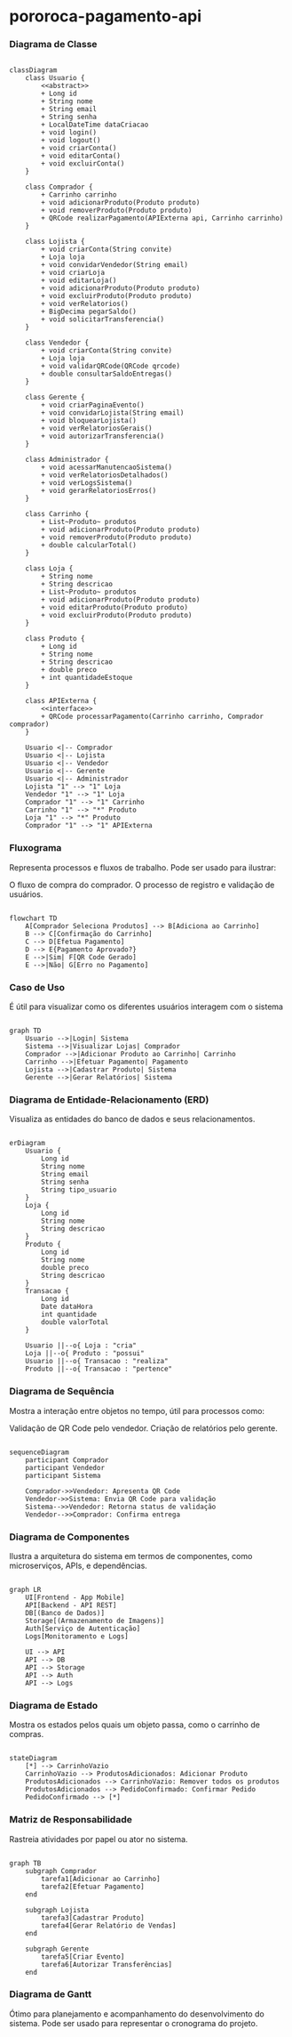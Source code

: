 ﻿# pororoca-pagamento-api

### Diagrama de Classe

```mermaid

classDiagram
    class Usuario {
        <<abstract>>
        + Long id
        + String nome
        + String email
        + String senha
        + LocalDateTime dataCriacao
        + void login()
        + void logout()
        + void criarConta()
        + void editarConta()
        + void excluirConta()
    }

    class Comprador {
        + Carrinho carrinho
        + void adicionarProduto(Produto produto)
        + void removerProduto(Produto produto)
        + QRCode realizarPagamento(APIExterna api, Carrinho carrinho)
    }

    class Lojista {
        + void criarConta(String convite)
        + Loja loja
        + void convidarVendedor(String email)
        + void criarLoja
        + void editarLoja()
        + void adicionarProduto(Produto produto)
        + void excluirProduto(Produto produto)
        + void verRelatorios()
        + BigDecima pegarSaldo()
        + void solicitarTransferencia()
    }

    class Vendedor {
        + void criarConta(String convite)
        + Loja loja
        + void validarQRCode(QRCode qrcode)
        + double consultarSaldoEntregas()
    }

    class Gerente {
        + void criarPaginaEvento()
        + void convidarLojista(String email)
        + void bloquearLojista()
        + void verRelatoriosGerais()
        + void autorizarTransferencia()
    }

    class Administrador {
        + void acessarManutencaoSistema()
        + void verRelatoriosDetalhados()
        + void verLogsSistema()
        + void gerarRelatoriosErros()
    }

    class Carrinho {
        + List~Produto~ produtos
        + void adicionarProduto(Produto produto)
        + void removerProduto(Produto produto)
        + double calcularTotal()
    }

    class Loja {
        + String nome
        + String descricao
        + List~Produto~ produtos
        + void adicionarProduto(Produto produto)
        + void editarProduto(Produto produto)
        + void excluirProduto(Produto produto)
    }

    class Produto {
        + Long id
        + String nome
        + String descricao
        + double preco
        + int quantidadeEstoque
    }

    class APIExterna {
        <<interface>>
        + QRCode processarPagamento(Carrinho carrinho, Comprador comprador)
    }

    Usuario <|-- Comprador
    Usuario <|-- Lojista
    Usuario <|-- Vendedor
    Usuario <|-- Gerente
    Usuario <|-- Administrador
    Lojista "1" --> "1" Loja
    Vendedor "1" --> "1" Loja
    Comprador "1" --> "1" Carrinho
    Carrinho "1" --> "*" Produto
    Loja "1" --> "*" Produto
    Comprador "1" --> "1" APIExterna

```
### Fluxograma
Representa processos e fluxos de trabalho. Pode ser usado para ilustrar:

O fluxo de compra do comprador.
O processo de registro e validação de usuários.

```mermaid

flowchart TD
    A[Comprador Seleciona Produtos] --> B[Adiciona ao Carrinho]
    B --> C[Confirmação do Carrinho]
    C --> D[Efetua Pagamento]
    D --> E{Pagamento Aprovado?}
    E -->|Sim| F[QR Code Gerado]
    E -->|Não| G[Erro no Pagamento]

```

### Caso de Uso
É útil para visualizar como os diferentes usuários interagem com o sistema

```mermaid

graph TD
    Usuario -->|Login| Sistema
    Sistema -->|Visualizar Lojas| Comprador
    Comprador -->|Adicionar Produto ao Carrinho| Carrinho
    Carrinho -->|Efetuar Pagamento| Pagamento
    Lojista -->|Cadastrar Produto| Sistema
    Gerente -->|Gerar Relatórios| Sistema

```

### Diagrama de Entidade-Relacionamento (ERD)
Visualiza as entidades do banco de dados e seus relacionamentos.

```mermaid

erDiagram
    Usuario {
        Long id
        String nome
        String email
        String senha
        String tipo_usuario
    }
    Loja {
        Long id
        String nome
        String descricao
    }
    Produto {
        Long id
        String nome
        double preco
        String descricao
    }
    Transacao {
        Long id
        Date dataHora
        int quantidade
        double valorTotal
    }

    Usuario ||--o{ Loja : "cria"
    Loja ||--o{ Produto : "possui"
    Usuario ||--o{ Transacao : "realiza"
    Produto ||--o{ Transacao : "pertence"

```

### Diagrama de Sequência
Mostra a interação entre objetos no tempo, útil para processos como:

Validação de QR Code pelo vendedor.
Criação de relatórios pelo gerente.

```mermaid

sequenceDiagram
    participant Comprador
    participant Vendedor
    participant Sistema

    Comprador->>Vendedor: Apresenta QR Code
    Vendedor->>Sistema: Envia QR Code para validação
    Sistema-->>Vendedor: Retorna status de validação
    Vendedor-->>Comprador: Confirma entrega

```
### Diagrama de Componentes
Ilustra a arquitetura do sistema em termos de componentes, como microserviços, APIs, e dependências.

```mermaid

graph LR
    UI[Frontend - App Mobile]
    API[Backend - API REST]
    DB[(Banco de Dados)]
    Storage[(Armazenamento de Imagens)]
    Auth[Serviço de Autenticação]
    Logs[Monitoramento e Logs]

    UI --> API
    API --> DB
    API --> Storage
    API --> Auth
    API --> Logs

```
### Diagrama de Estado
Mostra os estados pelos quais um objeto passa, como o carrinho de compras.

```mermaid

stateDiagram
    [*] --> CarrinhoVazio
    CarrinhoVazio --> ProdutosAdicionados: Adicionar Produto
    ProdutosAdicionados --> CarrinhoVazio: Remover todos os produtos
    ProdutosAdicionados --> PedidoConfirmado: Confirmar Pedido
    PedidoConfirmado --> [*]

```
### Matriz de Responsabilidade
Rastreia atividades por papel ou ator no sistema.

```mermaid

graph TB
    subgraph Comprador
        tarefa1[Adicionar ao Carrinho]
        tarefa2[Efetuar Pagamento]
    end

    subgraph Lojista
        tarefa3[Cadastrar Produto]
        tarefa4[Gerar Relatório de Vendas]
    end

    subgraph Gerente
        tarefa5[Criar Evento]
        tarefa6[Autorizar Transferências]
    end

```
### Diagrama de Gantt
Ótimo para planejamento e acompanhamento do desenvolvimento do sistema. Pode ser usado para representar o cronograma do projeto.

```mermaid




```

